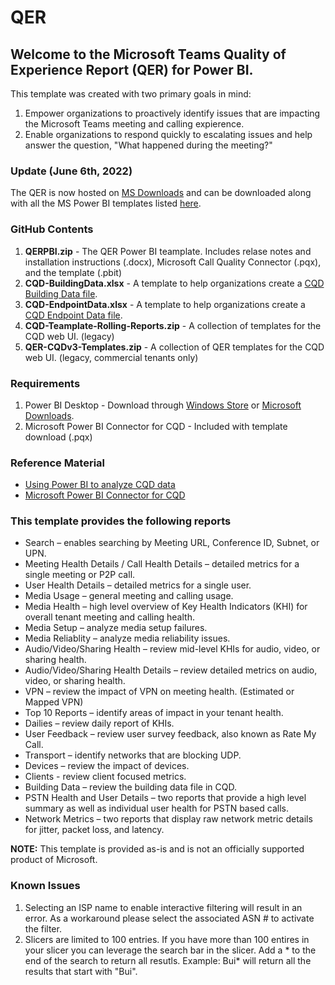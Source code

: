 # QER
## Welcome to the Microsoft Teams Quality of Experience Report (QER) for Power BI.

This template was created with two primary goals in mind:
1.  Empower organizations to proactively identify issues that are impacting the Microsoft Teams meeting and calling expierence. 
2.  Enable organizations to respond quickly to escalating issues and help answer the question, "What happened during the meeting?" 

### Update (June 6th, 2022)
The QER is now hosted on [MS Downloads](https://www.microsoft.com/download/details.aspx?id=102291) and can be downloaded along with all the MS Power BI templates listed [here](https://docs.microsoft.com/microsoftteams/cqd-power-bi-connector).

### GitHub Contents
1. **QERPBI.zip** - The QER Power BI teamplate. Includes relase notes and installation instructions (.docx), Microsoft Call Quality Connector (.pqx), and the template (.pbit)
3. **CQD-BuildingData.xlsx** - A template to help organizations create a [CQD Building Data file](https://docs.microsoft.com/microsoftteams/cqd-upload-tenant-building-data).
4. **CQD-EndpointData.xlsx** - A template to help organizations create a [CQD Endpoint Data file](https://docs.microsoft.com/microsoftteams/cqd-upload-tenant-building-data#endpoint-data-file).
5. **CQD-Teamplate-Rolling-Reports.zip** - A collection of templates for the CQD web UI. (legacy)
6. **QER-CQDv3-Templates.zip** - A collection of QER templates for the CQD web UI. (legacy, commercial tenants only)

### Requirements
1. Power BI Desktop - Download through [Windows Store](https://aka.ms/pbidesktopstore) or [Microsoft Downloads](https://aka.ms/pbiSingleInstaller).
2. Microsoft Power BI Connector for CQD - Included with template download (.pqx)

### Reference Material
* [Using Power BI to analyze CQD data](https://docs.microsoft.com/microsoftteams/cqd-power-bi-query-templates)
* [Microsoft Power BI Connector for CQD](https://docs.microsoft.com/microsoftteams/cqd-power-bi-connector)

### This template provides the following reports

* Search – enables searching by Meeting URL, Conference ID, Subnet, or UPN.
* Meeting Health Details / Call Health Details – detailed metrics for a single meeting or P2P call.
* User Health Details – detailed metrics for a single user.
* Media Usage – general meeting and calling usage.
* Media Health – high level overview of Key Health Indicators (KHI) for overall tenant meeting and calling health.
* Media Setup – analyze media setup failures.
* Media Reliablity – analyze media reliability issues.
* Audio/Video/Sharing Health – review mid-level KHIs for audio, video, or sharing health.
* Audio/Video/Sharing Health Details – review detailed metrics on audio, video, or sharing health.
* VPN – review the impact of VPN on meeting health. (Estimated or Mapped VPN)
* Top 10 Reports – identify areas of impact in your tenant health.
* Dailies – review daily report of KHIs.
* User Feedback – review user survey feedback, also known as Rate My Call.
* Transport – identify networks that are blocking UDP.
* Devices – review the impact of devices.
* Clients - review client focused metrics.
* Building Data – review the building data file in CQD.
* PSTN Health and User Details – two reports that provide a high level summary as well as individual user health for PSTN based calls.
* Network Metrics – two reports that display raw network metric details for jitter, packet loss, and latency. 

**NOTE:** This template is provided as-is and is not an officially supported product of Microsoft.

### Known Issues
1. Selecting an ISP name to enable interactive filtering will result in an error.  As a workaround please select the associated ASN # to activate the filter.
2. Slicers are limited to 100 entries.  If you have more than 100 entires in your slicer you can leverage the search bar in the slicer.  Add a * to the end of the search to return all resutls.  Example: Bui* will return all the results that start with "Bui".
